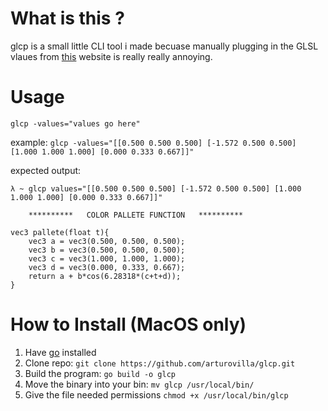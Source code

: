 # What is this ?

glcp is a small little CLI tool i made becuase manually plugging in the GLSL vlaues from [this](http://dev.thi.ng/gradients/) website is really really annoying.


# Usage

`glcp -values="values go here"`

example: `glcp -values="[[0.500 0.500 0.500] [-1.572 0.500 0.500] [1.000 1.000 1.000] [0.000 0.333 0.667]]"`

expected output:
```
λ ~ glcp values="[[0.500 0.500 0.500] [-1.572 0.500 0.500] [1.000 1.000 1.000] [0.000 0.333 0.667]]"

	**********   COLOR PALLETE FUNCTION   **********

vec3 pallete(float t){
	vec3 a = vec3(0.500, 0.500, 0.500);
	vec3 b = vec3(0.500, 0.500, 0.500);
	vec3 c = vec3(1.000, 1.000, 1.000);
	vec3 d = vec3(0.000, 0.333, 0.667);
	return a + b*cos(6.28318*(c+t+d));
}
```

# How to Install (MacOS only)
1. Have [go](https://go.dev/doc/install) installed
2. Clone repo: `git clone https://github.com/arturovilla/glcp.git`
3. Build the program: `go build -o glcp`
4. Move the binary into your bin: `mv glcp /usr/local/bin/`
5. Give the file needed permissions `chmod +x /usr/local/bin/glcp` 
